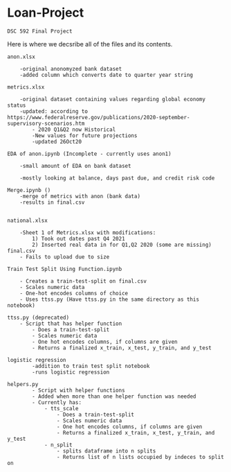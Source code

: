 # Loan-Project
    DSC 592 Final Project

Here is where we decsribe all of the files and its contents.

    anon.xlsx

        -original anonomyzed bank dataset
        -added column which converts date to quarter year string
  
    metrics.xlsx
  
        -original dataset containing values regarding global economy status
        -updated: according to https://www.federalreserve.gov/publications/2020-september-supervisory-scenarios.htm
            - 2020 Q1&Q2 now Historical 
            -New values for future projections 
            -updated 26Oct20

    EDA of anon.ipynb (Incomplete - currently uses anon1)

        -small amount of EDA on bank dataset
  
        -mostly looking at balance, days past due, and credit risk code

    Merge.ipynb ()
        -merge of metrics with anon (bank data)
        -results in final.csv
    
        
    national.xlsx
    
        -Sheet 1 of Metrics.xlsx with modifications:
            1) Took out dates past Q4 2021
            2) Inserted real data in for Q1,Q2 2020 (some are missing)
    final.csv
        - Fails to upload due to size
        
    Train Test Split Using Function.ipynb
    
        - Creates a train-test-split on final.csv
        - Scales numeric data
        - One-hot encodes columns of choice
        - Uses ttss.py (Have ttss.py in the same directory as this notebook)
    
    ttss.py (deprecated)
        - Script that has helper function
            - Does a train-test-split
            - Scales numeric data
            - One hot encodes columns, if columns are given
            - Returns a finalized x_train, x_test, y_train, and y_test
     
    logistic regression
            -addition to train test split notebook
            -runs logistic regression
    
    helpers.py
            - Script with helper functions
            - Added when more than one helper function was needed
            - Currently has:
                - tts_scale
                    - Does a train-test-split
                    - Scales numeric data
                    - One hot encodes columns, if columns are given
                    - Returns a finalized x_train, x_test, y_train, and y_test
                - n_split
                    - splits dataframe into n splits
                    - Returns list of n lists occupied by indeces to split on
